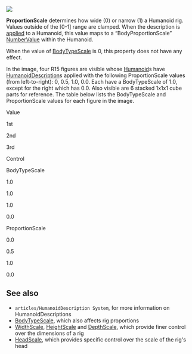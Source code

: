 ![](https://developer.roblox.com/assets/bltfe95e570d9750c28/ProportionScale.jpg)

**ProportionScale** determines how wide (0) or narrow (1) a Humanoid rig. Values outside of the \[0-1\] range are clamped. When the description is [applied](https://developer.roblox.com/en-us/api-reference/function/Humanoid/ApplyDescription) to a Humanoid, this value maps to a “BodyProportionScale” [NumberValue](https://developer.roblox.com/en-us/api-reference/class/NumberValue) within the Humanoid.

When the value of [BodyTypeScale](https://developer.roblox.com/en-us/api-reference/property/HumanoidDescription/BodyTypeScale) is 0, this property does not have any effect.

In the image, four R15 figures are visible whose [Humanoid](https://developer.roblox.com/en-us/api-reference/class/Humanoid)s have [HumanoidDescription](https://developer.roblox.com/en-us/api-reference/class/HumanoidDescription)s applied with the following ProportionScale values (from left-to-right): 0, 0.5, 1.0, 0.0. Each have a BodyTypeScale of 1.0, except for the right which has 0.0. Also visible are 6 stacked 1x1x1 cube parts for reference. The table below lists the BodyTypeScale and ProportionScale values for each figure in the image.

Value

1st

2nd

3rd

Control

BodyTypeScale

1.0

1.0

1.0

0.0

ProportionScale

0.0

0.5

1.0

0.0

See also
--------

*   `articles/HumanoidDescription System`, for more information on HumanoidDescriptions
*   [BodyTypeScale](https://developer.roblox.com/en-us/api-reference/property/HumanoidDescription/BodyTypeScale), which also affects rig proportions
*   [WidthScale](https://developer.roblox.com/en-us/api-reference/property/HumanoidDescription/HeightScale), [HeightScale](https://developer.roblox.com/en-us/api-reference/property/HumanoidDescription/DepthScale) and [DepthScale](https://developer.roblox.com/en-us/api-reference/property/HumanoidDescription/DepthScale), which provide finer control over the dimensions of a rig
*   [HeadScale](https://developer.roblox.com/en-us/api-reference/property/HumanoidDescription/HeadScale), which provides specific control over the scale of the rig's head
